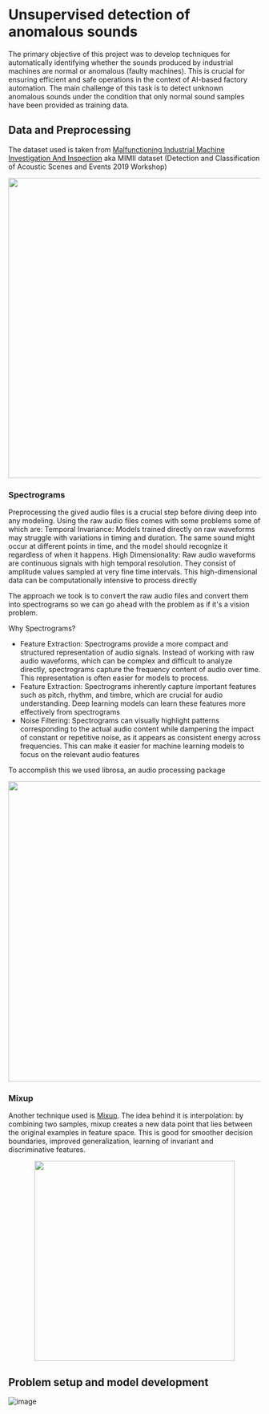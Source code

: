 # Unsupervised detection of anomalous sounds

The primary objective of this project was to develop techniques for automatically identifying whether the sounds produced by industrial machines are normal or anomalous (faulty machines). This is crucial for ensuring efficient and safe operations in the context of AI-based factory automation.
The main challenge of this task is to detect unknown anomalous sounds under the condition that only normal sound samples have been provided as training data.


## Data and Preprocessing
The dataset used is taken from [Malfunctioning Industrial Machine Investigation And Inspection](https://arxiv.org/abs/1909.09347) aka MIMII dataset (Detection and Classification of Acoustic Scenes and Events 2019 Workshop)

<p align="center">
  <img src="https://github.com/Berhanetek/unsupervised-detection-of-anomalous-sounds/assets/60297609/34c826a4-a2e1-43e8-a107-228337c16f20" width="600">
</p>

### Spectrograms
Preprocessing the gived audio files is a crucial step before diving deep into any modeling. Using the raw audio files comes with some problems some of which are:
Temporal Invariance: Models trained directly on raw waveforms may struggle with variations in timing and duration. The same sound might occur at different points in time, and the model should recognize it regardless of when it happens.
High Dimensionality: Raw audio waveforms are continuous signals with high temporal resolution. They consist of amplitude values sampled at very fine time intervals. This high-dimensional data can be computationally intensive to process directly

The approach we took is to convert the raw audio files and convert them into spectrograms so we can go ahead with the problem as if it's a vision problem.

Why Spectrograms?
- Feature Extraction: Spectrograms provide a more compact and structured representation of audio signals. Instead of working with raw audio waveforms, which can be complex and difficult to analyze directly, spectrograms capture the frequency content of audio over time. This representation is often easier for models to process.
- Feature Extraction: Spectrograms inherently capture important features such as pitch, rhythm, and timbre, which are crucial for audio understanding. Deep learning models can learn these features more effectively from spectrograms
- Noise Filtering: Spectrograms can visually highlight patterns corresponding to the actual audio content while dampening the impact of constant or repetitive noise, as it appears as consistent energy across frequencies. This can make it easier for machine learning models to focus on the relevant audio features

To accomplish this we used librosa, an audio processing package

<p align="center">
  <img src="https://github.com/Berhanetek/unsupervised-detection-of-anomalous-sounds/assets/60297609/f7fd5107-b485-4035-8e62-e1dbb479805b" width="600">
</p>

### Mixup
Another technique used is [Mixup](https://arxiv.org/abs/1710.09412). The idea behind it is interpolation: by combining two samples, mixup creates a new data point that lies between the original examples in feature space. This is good for smoother decision boundaries, improved generalization, learning of invariant and discriminative features.


<p align="center">
  <img src="https://github.com/Berhanetek/unsupervised-detection-of-anomalous-sounds/assets/60297609/e999905c-f050-443b-b853-fb7546dc2a5d" width="400">
</p>

## Problem setup and model development 

![image](https://github.com/Berhanetek/unsupervised-detection-of-anomalous-sounds/assets/60297609/b1f881c0-92ee-48ad-85d9-fb369f3a53ab)
